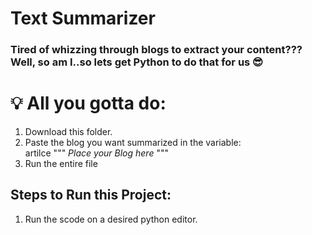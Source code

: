 # Text Summarizer
### Tired of whizzing through blogs to extract your content??? Well, so am I..so lets get Python to do that for us 😎

# 💡 All you gotta do:
1) Download this folder.  
2)  Paste the blog you want summarized in the variable:  
artilce """  _Place your Blog here_  """
3) Run the entire file

## Steps to Run this Project:
1) Run the scode on a desired python editor.
